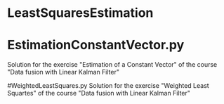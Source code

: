 # LeastSquaresEstimation

# EstimationConstantVector.py
Solution for the exercise "Estimation of a Constant Vector" of the course "Data fusion with Linear Kalman Filter"

#WeightedLeastSquares.py
Solution for the exercise "Weighted Least Squartes" of the course "Data fusion with Linear Kalman Filter"
